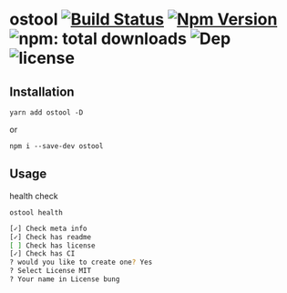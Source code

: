 # ostool [![Build Status](https://travis-ci.org/bung87/ostool.git.svg?branch=master)](https://travis-ci.org/bung87/ostool.git) [![Npm Version](https://badgen.net/npm/v/ostool)](https://www.npmjs.com/package/ostool) ![npm: total downloads](https://badgen.net/npm/dt/ostool) ![Dep](https://badgen.net/david/dep/bung87/ostool.git) ![license](https://badgen.net/npm/license/ostool)  

## Installation

`yarn add ostool -D`  

or  

`npm i --save-dev ostool`  

## Usage  

health check  

`ostool health`  
``` sh
[✓] Check meta info
[✓] Check has readme
[ ] Check has license
[✓] Check has CI
? would you like to create one? Yes
? Select License MIT
? Your name in License bung
```


